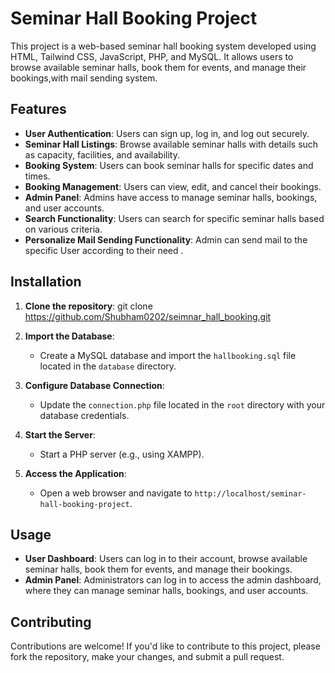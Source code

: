 # Seminar Hall Booking Project

This project is a web-based seminar hall booking system developed using HTML, Tailwind CSS, JavaScript, PHP, and MySQL. It allows users to browse available seminar halls, book them for events, and manage their bookings,with mail sending system.

## Features

- **User Authentication**: Users can sign up, log in, and log out securely.
- **Seminar Hall Listings**: Browse available seminar halls with details such as capacity, facilities, and availability.
- **Booking System**: Users can book seminar halls for specific dates and times.
- **Booking Management**: Users can view, edit, and cancel their bookings.
- **Admin Panel**: Admins have access to manage seminar halls, bookings, and user accounts.
- **Search Functionality**: Users can search for specific seminar halls based on various criteria.
- **Personalize Mail Sending Functionality**: Admin can send mail to the specific User according to their need .


## Installation

1. **Clone the repository**:
git clone https://github.com/Shubham0202/seimnar_hall_booking.git

2. **Import the Database**:

   - Create a MySQL database and import the `hallbooking.sql` file located in the `database` directory.

3. **Configure Database Connection**:

   - Update the `connection.php` file located in the `root` directory with your database credentials.

4. **Start the Server**:

   - Start a PHP server (e.g., using XAMPP).

5. **Access the Application**:

   - Open a web browser and navigate to `http://localhost/seminar-hall-booking-project`.

## Usage

- **User Dashboard**: Users can log in to their account, browse available seminar halls, book them for events, and manage their bookings.
- **Admin Panel**: Administrators can log in to access the admin dashboard, where they can manage seminar halls, bookings, and user accounts.

## Contributing

Contributions are welcome! If you'd like to contribute to this project, please fork the repository, make your changes, and submit a pull request.
